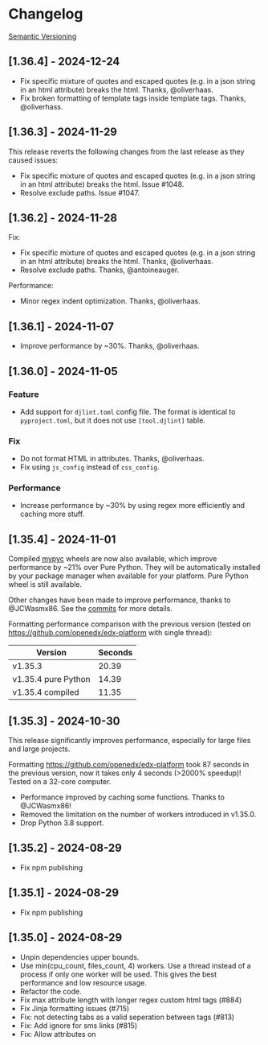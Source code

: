 # Changelog

[Semantic Versioning](https://semver.org/)

## [1.36.4] - 2024-12-24

- Fix specific mixture of quotes and escaped quotes (e.g. in a json string in an html attribute) breaks the html. Thanks, @oliverhaas.
- Fix broken formatting of template tags inside template tags. Thanks, @oliverhass.

## [1.36.3] - 2024-11-29

This release reverts the following changes from the last release as they caused issues:

- Fix specific mixture of quotes and escaped quotes (e.g. in a json string in an html attribute) breaks the html. Issue #1048.
- Resolve exclude paths. Issue #1047.

## [1.36.2] - 2024-11-28

Fix:

- Fix specific mixture of quotes and escaped quotes (e.g. in a json string in an html attribute) breaks the html. Thanks, @oliverhaas.
- Resolve exclude paths. Thanks, @antoineauger.

Performance:

- Minor regex indent optimization. Thanks, @oliverhaas.

## [1.36.1] - 2024-11-07

- Improve performance by ~30%. Thanks, @oliverhaas.

## [1.36.0] - 2024-11-05

### Feature

- Add support for `djlint.toml` config file. The format is identical to `pyproject.toml`, but it does not use `[tool.djlint]` table.

### Fix

- Do not format HTML in attributes. Thanks, @oliverhaas.
- Fix using `js_config` instead of `css_config`.

### Performance

- Increase performance by ~30% by using regex more efficiently and caching more stuff.

## [1.35.4] - 2024-11-01

Compiled [mypyc](https://mypyc.readthedocs.io/en/stable/introduction.html) wheels are now also available, which improve performance by ~21% over Pure Python. They will be automatically installed by your package manager when available for your platform. Pure Python wheel is still available.

Other changes have been made to improve performance, thanks to @JCWasmx86. See the [commits](https://github.com/djlint/djLint/compare/v1.35.3...v1.35.4) for more details.

Formatting performance comparison with the previous version (tested on <https://github.com/openedx/edx-platform> with single thread):

| Version             | Seconds |
| ------------------- | ------- |
| v1.35.3             | 20.39   |
| v1.35.4 pure Python | 14.39   |
| v1.35.4 compiled    | 11.35   |

## [1.35.3] - 2024-10-30

This release significantly improves performance, especially for large files and large projects.

Formatting <https://github.com/openedx/edx-platform> took 87 seconds in the previous version, now it takes only 4 seconds (>2000% speedup)! Tested on a 32-core computer.

- Performance improved by caching some functions. Thanks to @JCWasmx86!
- Removed the limitation on the number of workers introduced in v1.35.0.
- Drop Python 3.8 support.

## [1.35.2] - 2024-08-29

- Fix npm publishing

## [1.35.1] - 2024-08-29

- Fix npm publishing

## [1.35.0] - 2024-08-29

- Unpin dependencies upper bounds.
- Use min(cpu_count, files_count, 4) workers. Use a thread instead of a process if only one worker will be used. This gives the best performance and low resource usage.
- Refactor the code.
- Fix max attribute length with longer regex custom html tags (#884)
- Fix Jinja formatting issues (#715)
- Fix: not detecting tabs as a valid seperation between tags (#813)
- Fix: Add ignore for sms links (#815)
- Fix: Allow attributes on <title> (#830)
